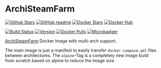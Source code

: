 # ArchiSteamFarm

[![Github Stars](https://img.shields.io/github/stars/supersandro2000/docker-images.svg?maxAge=43200&label=Github%20Stars)](https://github.com/SuperSandro2000/docker-images)
[![GitHub readme](https://img.shields.io/badge/GitHub-readme-blue.svg)](https://github.com/SuperSandro2000/docker-images/blob/master/archisteamfarm/README.md)
[![Docker Stars](https://img.shields.io/docker/stars/supersandro2000/archisteamfarm.svg?label=Docker%20Stars&maxAge=43200)](https://hub.docker.com/r/supersandro2000/archisteamfarm/)
[![Docker Hub](https://img.shields.io/badge/Docker-hub-blue.svg)](https://hub.docker.com/r/supersandro2000/archisteamfarm/)

[![Build Status](https://img.shields.io/travis/SuperSandro2000/docker-images.svg?maxAge=43200)](https://travis-ci.org/SuperSandro2000/docker-images)
[![Version](https://img.shields.io/docker/v/supersandro2000/archisteamfarm.svg?label=Version&sort=date&maxAge=43200)](https://hub.docker.com/r/supersandro2000/archisteamfarm/)
[![Docker Pulls](https://img.shields.io/docker/pulls/supersandro2000/archisteamfarm.svg?label=Docker%20Pulls&maxAge=43200)](https://hub.docker.com/r/supersandro2000/archisteamfarm/)
[![Microbadger](https://images.microbadger.com/badges/image/supersandro2000/archisteamfarm.svg)](https://microbadger.com/images/supersandro2000/archisteamfarm)


[ArchiSteamFarm](https://github.com/JustArchiNET/ArchiSteamFarm) Docker Image with multi-arch support.

The main image is just a manifest to easily transfer `docker-compose.yml` files between architectures.
The ``alpine``-Tag is a completely new image build from scratch based on alpine to reduce the image size.
